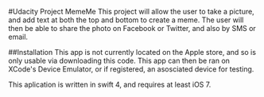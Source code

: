 #Udacity Project MemeMe
This project will allow the user to take a picture, and add text at both the top and bottom to create a meme.  The user will then be able to share the photo on Facebook or Twitter, and also by SMS or email.  

##Installation
This app is not currently located on the Apple store, and so is only usable via downloading this code.  This app can then be ran on XCode's Device Emulator, or if registered, an asosciated device for testing.  

This aplication is written in swift 4, and requires at least iOS 7.

